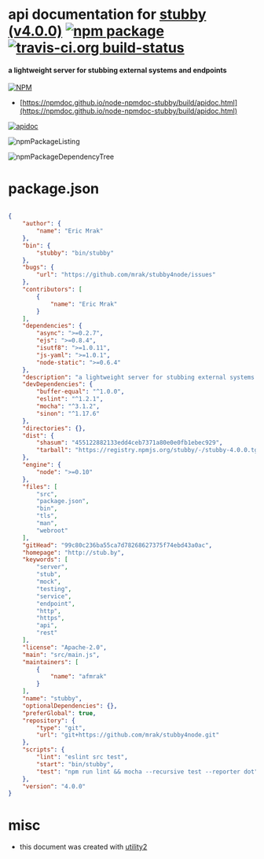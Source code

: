 # api documentation for  [stubby (v4.0.0)](http://stub.by)  [![npm package](https://img.shields.io/npm/v/npmdoc-stubby.svg?style=flat-square)](https://www.npmjs.org/package/npmdoc-stubby) [![travis-ci.org build-status](https://api.travis-ci.org/npmdoc/node-npmdoc-stubby.svg)](https://travis-ci.org/npmdoc/node-npmdoc-stubby)
#### a lightweight server for stubbing external systems and endpoints

[![NPM](https://nodei.co/npm/stubby.png?downloads=true&downloadRank=true&stars=true)](https://www.npmjs.com/package/stubby)

- [https://npmdoc.github.io/node-npmdoc-stubby/build/apidoc.html](https://npmdoc.github.io/node-npmdoc-stubby/build/apidoc.html)

[![apidoc](https://npmdoc.github.io/node-npmdoc-stubby/build/screenCapture.buildCi.browser.%252Ftmp%252Fbuild%252Fapidoc.html.png)](https://npmdoc.github.io/node-npmdoc-stubby/build/apidoc.html)

![npmPackageListing](https://npmdoc.github.io/node-npmdoc-stubby/build/screenCapture.npmPackageListing.svg)

![npmPackageDependencyTree](https://npmdoc.github.io/node-npmdoc-stubby/build/screenCapture.npmPackageDependencyTree.svg)



# package.json

```json

{
    "author": {
        "name": "Eric Mrak"
    },
    "bin": {
        "stubby": "bin/stubby"
    },
    "bugs": {
        "url": "https://github.com/mrak/stubby4node/issues"
    },
    "contributors": [
        {
            "name": "Eric Mrak"
        }
    ],
    "dependencies": {
        "async": ">=0.2.7",
        "ejs": ">=0.8.4",
        "isutf8": ">=1.0.11",
        "js-yaml": ">=1.0.1",
        "node-static": ">=0.6.4"
    },
    "description": "a lightweight server for stubbing external systems and endpoints",
    "devDependencies": {
        "buffer-equal": "^1.0.0",
        "eslint": "^1.2.1",
        "mocha": "^3.1.2",
        "sinon": "^1.17.6"
    },
    "directories": {},
    "dist": {
        "shasum": "455122882133edd4ceb7371a80e0e0fb1ebec929",
        "tarball": "https://registry.npmjs.org/stubby/-/stubby-4.0.0.tgz"
    },
    "engine": {
        "node": ">=0.10"
    },
    "files": [
        "src",
        "package.json",
        "bin",
        "tls",
        "man",
        "webroot"
    ],
    "gitHead": "99c80c236ba55ca7d78268627375f74ebd43a0ac",
    "homepage": "http://stub.by",
    "keywords": [
        "server",
        "stub",
        "mock",
        "testing",
        "service",
        "endpoint",
        "http",
        "https",
        "api",
        "rest"
    ],
    "license": "Apache-2.0",
    "main": "src/main.js",
    "maintainers": [
        {
            "name": "afmrak"
        }
    ],
    "name": "stubby",
    "optionalDependencies": {},
    "preferGlobal": true,
    "repository": {
        "type": "git",
        "url": "git+https://github.com/mrak/stubby4node.git"
    },
    "scripts": {
        "lint": "eslint src test",
        "start": "bin/stubby",
        "test": "npm run lint && mocha --recursive test --reporter dot"
    },
    "version": "4.0.0"
}
```



# misc
- this document was created with [utility2](https://github.com/kaizhu256/node-utility2)
